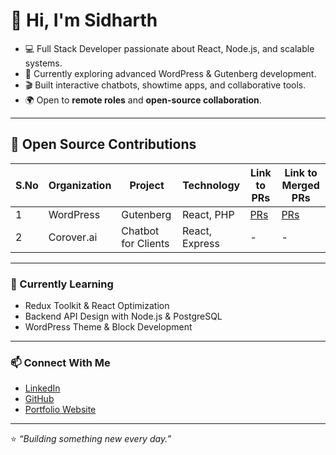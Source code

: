 # 👋 Hi, I'm Sidharth

- 💻 Full Stack Developer passionate about React, Node.js, and scalable systems.  
- 🚀 Currently exploring advanced WordPress & Gutenberg development.  
- 🎬 Built interactive chatbots, showtime apps, and collaborative tools.  
- 🌍 Open to **remote roles** and **open-source collaboration**.  

---

## 🧩 Open Source Contributions

| S.No | Organization | Project | Technology | Link to PRs | Link to Merged PRs |
|------|---------------|----------|-------------|--------------|-------------------------|
| 1 | WordPress | Gutenberg | React, PHP | [PRs](https://github.com/WordPress/gutenberg/pulls/sidharthpandita1) | [PRs](https://github.com/WordPress/gutenberg/pulls?q=is%3Apr+author%3Asidharthpandita1+is%3Aclosed) |
| 2 | Corover.ai | Chatbot for Clients | React, Express | - | - |

---

### 🌱 Currently Learning
- Redux Toolkit & React Optimization  
- Backend API Design with Node.js & PostgreSQL  
- WordPress Theme & Block Development  

---

### 📫 Connect With Me
- [LinkedIn](https://www.linkedin.com/in/sidharth-pandita-57ba7b1b7/)
- [GitHub](https://github.com/sidharthpandita1)
- [Portfolio Website](#)

---

⭐️ *“Building something new every day.”*
